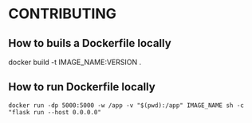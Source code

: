 # CONTRIBUTING

## How to buils a Dockerfile locally 

docker build -t IMAGE_NAME:VERSION .

## How to run Dockerfile locally

```
docker run -dp 5000:5000 -w /app -v "$(pwd):/app" IMAGE_NAME sh -c "flask run --host 0.0.0.0"
```